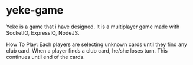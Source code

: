 # yeke-game

Yeke is a game that i have designed. It is a multiplayer game made with SocketIO, ExpressIO, NodeJS.

How To Play: Each players are selecting unknown cards until they find any club card. When a player finds a club card, he/she loses turn.
This continues until end of the cards.
